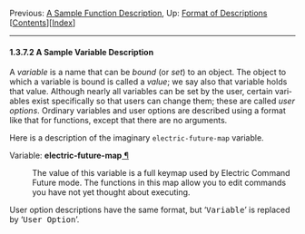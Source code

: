 <!DOCTYPE html>
<!-- saved from url=(0092)https://www.gnu.org/software/emacs/manual/html_node/elisp/A-Sample-Variable-Description.html -->
<html><!-- Created by GNU Texinfo 7.0.3, https://www.gnu.org/software/texinfo/ --><head><meta http-equiv="Content-Type" content="text/html; charset=UTF-8">

<title>A Sample Variable Description (GNU Emacs Lisp Reference Manual)</title>

<meta name="description" content="A Sample Variable Description (GNU Emacs Lisp Reference Manual)">
<meta name="keywords" content="A Sample Variable Description (GNU Emacs Lisp Reference Manual)">
<meta name="resource-type" content="document">
<meta name="distribution" content="global">
<meta name="Generator" content="makeinfo">
<meta name="viewport" content="width=device-width,initial-scale=1">

<link rev="made" href="mailto:bug-gnu-emacs@gnu.org">
<link rel="icon" type="image/png" href="https://www.gnu.org/graphics/gnu-head-mini.png">
<meta name="ICBM" content="42.256233,-71.006581">
<meta name="DC.title" content="gnu.org">
<style type="text/css">
@import url('/software/emacs/manual.css');
</style>
</head>

<body lang="en">
<div class="subsubsection-level-extent" id="A-Sample-Variable-Description">
<div class="nav-panel">
<p>
Previous: <a href="https://www.gnu.org/software/emacs/manual/html_node/elisp/A-Sample-Function-Description.html" accesskey="p" rel="prev">A Sample Function Description</a>, Up: <a href="https://www.gnu.org/software/emacs/manual/html_node/elisp/Format-of-Descriptions.html" accesskey="u" rel="up">Format of Descriptions</a> &nbsp; [<a href="https://www.gnu.org/software/emacs/manual/html_node/elisp/index.html#SEC_Contents" title="Table of contents" rel="contents">Contents</a>][<a href="https://www.gnu.org/software/emacs/manual/html_node/elisp/Index.html" title="Index" rel="index">Index</a>]</p>
</div>
<hr>
<h4 class="subsubsection" id="A-Sample-Variable-Description-1">1.3.7.2 A Sample Variable Description</h4>
<a class="index-entry-id" id="index-variable-descriptions"></a>
<a class="index-entry-id" id="index-option-descriptions"></a>

<p>A <em class="dfn">variable</em> is a name that can be <em class="dfn">bound</em> (or <em class="dfn">set</em>) to
an object.  The object to which a variable is bound is called a
<em class="dfn">value</em>; we say also that variable holds that value.
Although nearly all variables can be set by the user, certain
variables exist specifically so that users can change them; these are
called <em class="dfn">user options</em>.  Ordinary variables and user options are
described using a format like that for functions, except that there
are no arguments.
</p>
<p>Here is a description of the imaginary <code class="code">electric-future-map</code>
variable.
</p>
<dl class="first-defvr first-defvar-alias-first-defvr">
<dt class="defvr defvar-alias-defvr" id="index-electric_002dfuture_002dmap"><span class="category-def">Variable: </span><span><strong class="def-name">electric-future-map</strong><a class="copiable-link" href="https://www.gnu.org/software/emacs/manual/html_node/elisp/A-Sample-Variable-Description.html#index-electric_002dfuture_002dmap"> ¶</a></span></dt>
<dd><p>The value of this variable is a full keymap used by Electric Command
Future mode.  The functions in this map allow you to edit commands you
have not yet thought about executing.
</p></dd></dl>

<p>User option descriptions have the same format, but ‘<samp class="samp">Variable</samp>’
is replaced by ‘<samp class="samp">User Option</samp>’.
</p>
</div>





</body></html>